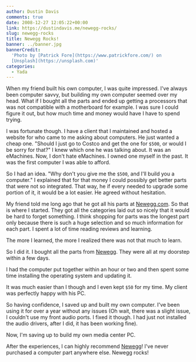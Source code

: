 ```yaml
---
author: Dustin Davis
comments: true
date: 2008-12-27 12:05:22+00:00
link: https://dustindavis.me/newegg-rocks/
slug: newegg-rocks
title: Newegg Rocks!
banner: ../banner.jpg
bannerCredit:
  'Photo by [Patrick Fore](https://www.patrickfore.com/) on
  [Unsplash](https://unsplash.com)'
categories:
  - Yada
---
```


When my friend built his own computer, I was quite impressed. I've always been
computer savvy, but building my own computer seemed over my head. What if I
bought all the parts and ended up getting a processors that was not compatible
with a motherboard for example. I was sure I could figure it out, but how much
time and money would have I have to spend trying.

I was fortunate though. I have a client that I maintained and hosted a website
for who came to me asking about computers. He just wanted a cheap one. "Should I
just go to Costco and get the one for `$500`, or would I be sorry for that?" I
knew which one he was talking about. It was an eMachines. Now, I don't hate
eMachines. I owned one myself in the past. It was the first computer I was able
to afford.

So I had an idea. "Why don't you give me the `$500`, and I'll build you a
computer." I explained that for that money I could possibly get better parts
that were not so integrated. That way, he if every needed to upgrade some
portion of it, it would be a lot easier. He agreed without hesitation.

My friend told me long ago that he got all his parts at
[Newegg.com](http://www.dpbolvw.net/click-2267664-10444948). So that is where I
started. They got all the categories laid out so nicely that it would be hard to
forget something. I think shopping for parts was the longest part only because
there is such a huge selection and so much information for each part. I spent a
lot of time reading reviews and learning.

The more I learned, the more I realized there was not that much to learn.

So I did it. I bought all the parts from
[Newegg](http://www.dpbolvw.net/click-2267664-10444948). They were all at my
doorstep within a few days.

I had the computer put together within an hour or two and then spent some time
installing the operating system and updating it.

It was much easier than I though and I even kept `$50` for my time. My client
was perfectly happy with his PC.

So having confidence, I saved up and built my own computer. I've been using it
for over a year without any issues (Oh wait, there was a slight issue, I
couldn't use my front audio ports. I fixed it though. I had just not installed
the audio drivers, after I did, it has been working fine).

Now, I'm saving up to build my own media center PC.

After the experiences, I can highly recommend
[Newegg](http://www.dpbolvw.net/click-2267664-10444948)! I've never purchased a
computer part anywhere else. Newegg rocks!
